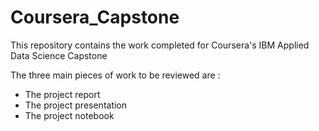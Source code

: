 # Coursera_Capstone
This repository contains the work completed for Coursera's IBM Applied Data Science Capstone

The three main pieces of work to be reviewed are : 
- The project report
- The project presentation
- The project notebook
